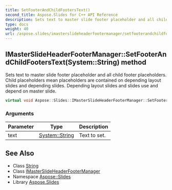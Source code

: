 ```yaml
---
title: SetFooterAndChildFootersText()
second_title: Aspose.Slides for C++ API Reference
description: Sets text to master slide footer placeholder and all child footer placeholders. Child placeholders mean placeholders are contained on depending layout slides and depending slides. Depending layout slides and slides use and depend on master slide.
type: docs
weight: 40
url: /aspose.slides/imasterslideheaderfootermanager/setfooterandchildfooterstext/
---
```

## IMasterSlideHeaderFooterManager::SetFooterAndChildFootersText(System::String) method


Sets text to master slide footer placeholder and all child footer placeholders. Child placeholders mean placeholders are contained on depending layout slides and depending slides. Depending layout slides and slides use and depend on master slide.

```cpp
virtual void Aspose::Slides::IMasterSlideHeaderFooterManager::SetFooterAndChildFootersText(System::String text)=0
```


### Arguments

| Parameter | Type | Description |
| --- | --- | --- |
| text | [System::String](../../../system/string/) | Text to set. |

## See Also

* Class [String](../../../system/string/)
* Class [IMasterSlideHeaderFooterManager](../)
* Namespace [Aspose::Slides](../../)
* Library [Aspose.Slides](../../../)
